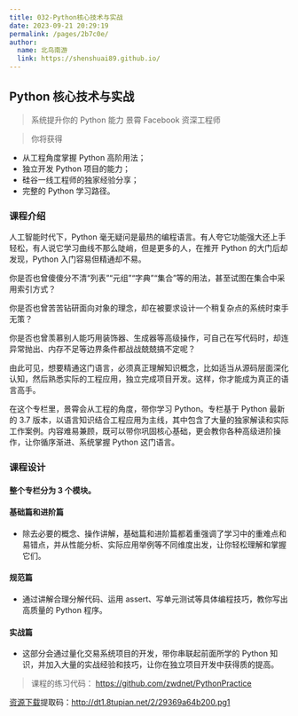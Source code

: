 ```yaml
---
title: 032-Python核心技术与实战
date: 2023-09-21 20:29:19
permalink: /pages/2b7c0e/
author:
  name: 北鸟南游
  link: https://shenshuai89.github.io/
---
```


## Python 核心技术与实战

> 系统提升你的 Python 能力
> 景霄 Facebook 资深工程师

> 你将获得

- 从工程角度掌握 Python 高阶用法；
- 独立开发 Python 项目的能力；
- 硅谷一线工程师的独家经验分享；
- 完整的 Python 学习路径。

### 课程介绍

人工智能时代下，Python 毫无疑问是最热的编程语言。有人夸它功能强大还上手轻松，有人说它学习曲线不那么陡峭，但是更多的人，在推开 Python 的大门后却发现，Python 入门容易但精通却不易。

你是否也曾傻傻分不清“列表”“元组”“字典”“集合”等的用法，甚至试图在集合中采用索引方式？

你是否也曾苦苦钻研面向对象的理念，却在被要求设计一个稍复杂点的系统时束手无策？

你是否也曾羡慕别人能巧用装饰器、生成器等高级操作，可自己在写代码时，却连异常抛出、内存不足等边界条件都战战兢兢搞不定呢？

由此可见，想要精通这门语言，必须真正理解知识概念，比如适当从源码层面深化认知，然后熟悉实际的工程应用，独立完成项目开发。这样，你才能成为真正的语言高手。

在这个专栏里，景霄会从工程的角度，带你学习 Python。专栏基于 Python 最新的 3.7 版本，以语言知识结合工程应用为主线，其中包含了大量的独家解读和实际工作案例。内容难易兼顾，既可以带你巩固核心基础，更会教你各种高级进阶操作，让你循序渐进、系统掌握 Python 这门语言。

### 课程设计

#### 整个专栏分为 3 个模块。

#### 基础篇和进阶篇

- 除去必要的概念、操作讲解，基础篇和进阶篇都着重强调了学习中的重难点和易错点，并从性能分析、实际应用举例等不同维度出发，让你轻松理解和掌握它们。

#### 规范篇

- 通过讲解合理分解代码、运用 assert、写单元测试等具体编程技巧，教你写出高质量的 Python 程序。

#### 实战篇

- 这部分会通过量化交易系统项目的开发，带你串联起前面所学的 Python 知识，并加入大量的实战经验和技巧，让你在独立项目开发中获得质的提高。

> 课程的练习代码：
> https://github.com/zwdnet/PythonPractice

[资源下载](https://pan.baidu.com/s/1ucdGIXvqD-pYbBteRHxINw)提取码：http://dt1.8tupian.net/2/29369a64b200.pg1
